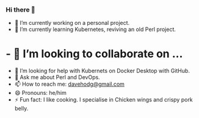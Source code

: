 ### Hi there 👋

<!--
**davehodg/davehodg** is a ✨ _special_ ✨ repository because its `README.md` (this file) appears on your GitHub profile.

Here are some ideas to get you started:

- 🔭 I’m currently working on ...
- 🌱 I’m currently learning ...
- 👯 I’m looking to collaborate on ...
- 🤔 I’m looking for help with ...
- 💬 Ask me about ...
- 📫 How to reach me: ...
- 😄 Pronouns: ...
- ⚡ Fun fact: ...
-->


- 🔭 I’m currently working on a personal project.
- 🌱 I’m currently learning Kubernetes, reviving an old Perl project.
# - 👯 I’m looking to collaborate on ...
- 🤔 I’m looking for help with Kubernets on Docker Desktop with GitHub.
- 💬 Ask me about Perl and DevOps.
- 📫 How to reach me: davehodg@gmail.com
- 😄 Pronouns: he/him
- ⚡ Fun fact: I like cooking. I specialise in Chicken wings and crispy pork belly.

